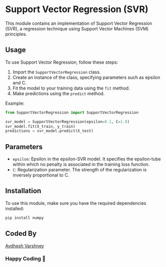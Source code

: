 # Support Vector Regression (SVR)

This module contains an implementation of Support Vector Regression (SVR), a regression technique using Support Vector Machines (SVM) principles.

## Usage

To use Support Vector Regression, follow these steps:

1. Import the `SupportVectorRegression` class.
2. Create an instance of the class, specifying parameters such as epsilon and C.
3. Fit the model to your training data using the `fit` method.
4. Make predictions using the `predict` method.

Example:

```python
from SupportVectorRegression import SupportVectorRegression

svr_model = SupportVectorRegression(epsilon=0.1, C=1.0)
svr_model.fit(X_train, y_train)
predictions = svr_model.predict(X_test)
```

## Parameters

- `epsilon`: Epsilon in the epsilon-SVR model. It specifies the epsilon-tube within which no penalty is associated in the training loss function.
- `C`: Regularization parameter. The strength of the regularization is inversely proportional to C.

## Installation

To use this module, make sure you have the required dependencies installed:

```bash
pip install numpy
```

## Coded By 

[Avdhesh Varshney](https://github.com/Avdhesh-Varshney)

### Happy Coding 👦
